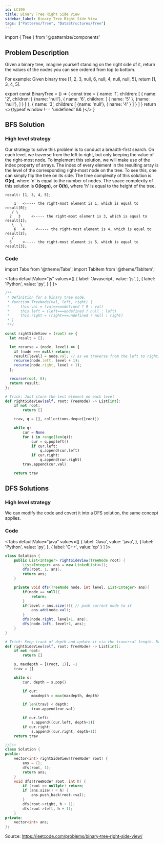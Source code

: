 ```yaml
---
id: LC199
title: Binary Tree Right Side View
sidebar_label: Binary Tree Right Side View
tags: ["Patterns/Tree", "DataStructures/Tree"]
---
```

import { Tree } from '@patternize/components'

## Problem Description

Given a binary tree, imagine yourself standing on the right side of it, return the values of the nodes you can see ordered from top to bottom.

For example:
Given binary tree [1, 2, 3, null, 6, null, 4, null, null, 5], return [1, 3, 4, 5].

export const BinaryTree = () => {
    const tree = {
        name: '1',
        children: [
            {
                name: '2',
                children: [
                    {name: 'null'},
                    {
                        name: '6',
                        children: [
                            {
                                name: '5'
                            },
                            {name: 'null'},
                        ]
                    }
                ]
            },
            {
                name: '3',
                children: [
                    {name: 'null'},
                    {
                        name: '4'
                    }
                ]
            }
        ]
    }
    return <>{typeof window !== 'undefined' &&  <Tree inputData={tree} maxHeight={250}/>}</>
}

<BinaryTree />


## BFS Solution

### High level strategy

Our strategy to solve this problem is to conduct a breadth-first search. On each level, we traverse from the left to right, but only keeping the value of the right-most node. To implement this solution, we will make use of the index property of arrays. The index of every element in the resulting array is the level of the corresponding right-most node on the tree. To see this, one can simply flip the tree on its side. The time complexity of this solution is **O(n)**, where 'n' is equal to the number of nodes. The space complexity of this solution is **O(logn)**, or **O(h)**, where 'h' is equal to the height of the tree.

```
result: [1, 3, 4, 5];

    1   <----- the right-most element is 1, which is equal to result[0];
   / \
  2   3     <----- the right-most element is 3, which is equal to result[1];
   \   \
    6   4     <----- the right-most element is 4, which is equal to result[2];
   /
  5     <----- the right-most element is 5, which is equal to result[3];
```

### Code

import Tabs from '@theme/Tabs';
import TabItem from '@theme/TabItem';

<Tabs
defaultValue="js"
values={[
{ label: 'Javascript', value: 'js', },
{ label: 'Python', value: 'py', }
]
}>
<TabItem value="js">

```javascript
/**
 * Definition for a binary tree node.
 * function TreeNode(val, left, right) {
 *     this.val = (val===undefined ? 0 : val)
 *     this.left = (left===undefined ? null : left)
 *     this.right = (right===undefined ? null : right)
 * }
 **/

const rightSideView = (root) => {
  let result = [];

  let recurse = (node, level) => {
    if (node === null) return;
    result[level] = node.val; // as we traverse from the left to right, the element on that level in the result array will be replaced with the right most node in the tree.
    recurse(node.left, level + 1);
    recurse(node.right, level + 1);
  };

  recurse(root, 0);
  return result;
};
```

</TabItem>
<TabItem value="py">

```python
# Trick: Just store the lest element on each level
def rightSideView(self, root: TreeNode) -> List[int]:
    if not root:
        return []

    trav, q = [], collections.deque([root])

    while q:
        cur = None
        for i in range(len(q)):
            cur = q.popleft()
            if cur.left:
                q.append(cur.left)
            if cur.right:
                q.append(cur.right)
        trav.append(cur.val)

    return trav
```

</TabItem>
</Tabs>

## DFS Solutions

### High level strategy

We can modify the code and covert it into a DFS solution, the same concept applies.

### Code

<Tabs
defaultValue="java"
values={[
{ label: 'Java', value: 'java', },
{ label: 'Python', value: 'py', },
{ label: 'C++', value:'cp' }
]
}>
<TabItem value="java">

```java
class Solution {
    public List<Integer> rightSideView(TreeNode root) {
        List<Integer> ans = new LinkedList<>();
        dfs(root, 1, ans);
        return ans;
    }

    private void dfs(TreeNode node, int level, List<Integer> ans){
        if(node == null){
            return;
        }
        if(level > ans.size()){ // push current node to it
            ans.add(node.val);
        }
        dfs(node.right, level+1, ans);
        dfs(node.left, level+1, ans);
    }
}
```

</TabItem>
<TabItem value="py">

```python
# Trick: Keep track of depth and update it via the traversal length. Make sure you stack left first then right to ensure properly visiting right first.
def rightSideView(self, root: TreeNode) -> List[int]:
    if not root:
        return []

    s, maxdepth = [(root, 1)], -1
    trav = []

    while s:
        cur, depth = s.pop()

        if cur:
            maxdepth = max(maxdepth, depth)

        if len(trav) < depth:
            trav.append(cur.val)

        if cur.left:
            s.append((cur.left, depth+1))
        if cur.right:
            s.append((cur.right, depth+1))
    return trav
```

</TabItem>
<TabItem value='cp'>

```cpp
//C++
class Solution {
public:
    vector<int> rightSideView(TreeNode* root) {
        ans = {};
        dfs(root, 1);
        return ans;
    }
    void dfs(TreeNode* root, int h) {
        if (root == nullptr) return;
        if (ans.size() < h) {
            ans.push_back(root->val);
        }
        dfs(root->right, h + 1);
        dfs(root->left, h + 1);
    }
private:
    vector<int> ans;
};
```

</TabItem>
</Tabs>

Source: https://leetcode.com/problems/binary-tree-right-side-view/
